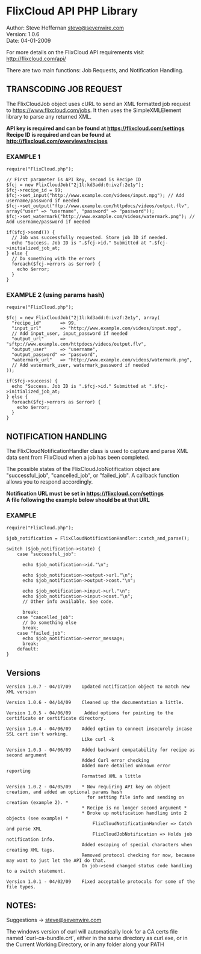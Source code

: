 FlixCloud API PHP Library
==========================

Author:  Steve Heffernan <steve@sevenwire.com>  
Version: 1.0.6  
Date:    04-01-2009  

For more details on the FlixCloud API requirements visit  
http://flixcloud.com/api/

There are two main functions: Job Requests, and Notification Handling.



TRANSCODING JOB REQUEST
------------------------
The FlixCloudJob object uses cURL to send an XML formatted job request to
https://www.flixcloud.com/jobs. It then uses the SimpleXMLElement library
to parse any returned XML.

 **API key is required and can be found at https://flixcloud.com/settings**  
 **Recipe ID is required and can be found at http://flixcloud.com/overviews/recipes**  


### EXAMPLE 1

    require("FlixCloud.php");

    // First parameter is API key, second is Recipe ID
    $fcj = new FlixCloudJob("2j1l:kd3add:0:ivzf:2e1y");
    $fcj->recipe_id = 99;
    $fcj->set_input("http://www.example.com/videos/input.mpg"); // Add username/password if needed
    $fcj->set_output("ftp://www.example.com/httpdocs/videos/output.flv", array("user" => "username", "password" => "password"));
    $fcj->set_watermark("http://www.example.com/videos/watermark.png"); // Add username/password if needed

    if($fcj->send()) {
      // Job was successfully requested. Store job ID if needed.
      echo "Success. Job ID is ".$fcj->id." Submitted at ".$fcj->initialized_job_at;
    } else {
      // Do something with the errors
      foreach($fcj->errors as $error) {
        echo $error;
      }
    }


### EXAMPLE 2 (using params hash)

    require("FlixCloud.php");

    $fcj = new FlixCloudJob("2j1l:kd3add:0:ivzf:2e1y", array(
      "recipe_id"       => 99,
      "input_url"       => "http://www.example.com/videos/input.mpg",
      // Add input_user, input_password if needed
      "output_url"      => "sftp://www.example.com/httpdocs/videos/output.flv",
      "output_user"     => "username",
      "output_password" => "password",
      "watermark_url"   => "http://www.example.com/videos/watermark.png",
      // Add watermark_user, watermark_password if needed
    ));

    if($fcj->success) {
      echo "Success. Job ID is ".$fcj->id." Submitted at ".$fcj->initialized_job_at;
    } else {
      foreach($fcj->errors as $error) {
        echo $error;
      }
    }



NOTIFICATION HANDLING
----------------------
The FlixCloudNotificationHandler class is used to capture and parse XML data sent from
FlixCloud when a job has been completed.

The possible states of the FlixCloudJobNotification object are "successful_job",
"cancelled_job", or "failed_job". A callback function allows you to respond accordingly.

**Notification URL must be set in https://flixcloud.com/settings**  
**A file following the example below should be at that URL**  

### EXAMPLE

    require("FlixCloud.php");

    $job_notification = FlixCloudNotificationHandler::catch_and_parse();

    switch ($job_notification->state) {
        case "successful_job":

          echo $job_notification->id."\n";

          echo $job_notification->output->url."\n";
          echo $job_notification->output->cost."\n";

          echo $job_notification->input->url."\n";
          echo $job_notification->input->cost."\n";
          // Other info available. See code.

          break;
        case "cancelled_job":
          // Do something else
          break;
        case "failed_job":
          echo $job_notification->error_message;
          break;
        default:
    }



Versions
---------

    Version 1.0.7 - 04/17/09    Updated notification object to match new XML version

    Version 1.0.6 - 04/14/09    Cleaned up the documentation a little.

    Version 1.0.5 - 04/06/09     Added options for pointing to the certificate or certificate directory.

    Version 1.0.4 - 04/06/09    Added option to connect insecurely incase SSL cert isn't working.
                                Like curl -k

    Version 1.0.3 - 04/06/09    Added backward compatability for recipe as second argument
                                Added Curl error checking
                                Added more detailed unknown error reporting
                                Formatted XML a little

    Version 1.0.2 - 04/05/09    * Now requiring API key on object creation, and added an optional params hash
                                  for setting file info and sending on creation (example 2). *
                                * Recipe is no longer second argument *
                                * Broke up notification handling into 2 objects (see example) *
                                    FlixCloudNotificationHandler => Catch and parse XML
                                    FlixCloudJobNotification => Holds job notification info.
                                Added escaping of special characters when creating XML tags.
                                Removed protocol checking for now, because may want to just let the API do that.
                                On job->send changed status code handling to a switch statement.

    Version 1.0.1 - 04/02/09    Fixed acceptable protocols for some of the file types.



NOTES:
-------
Suggestions -> steve@sevenwire.com

The windows version of curl will automatically look for a CA certs file named ´curl-ca-bundle.crt´, either in the same directory as curl.exe, or in the Current Working Directory, or in any folder along your PATH